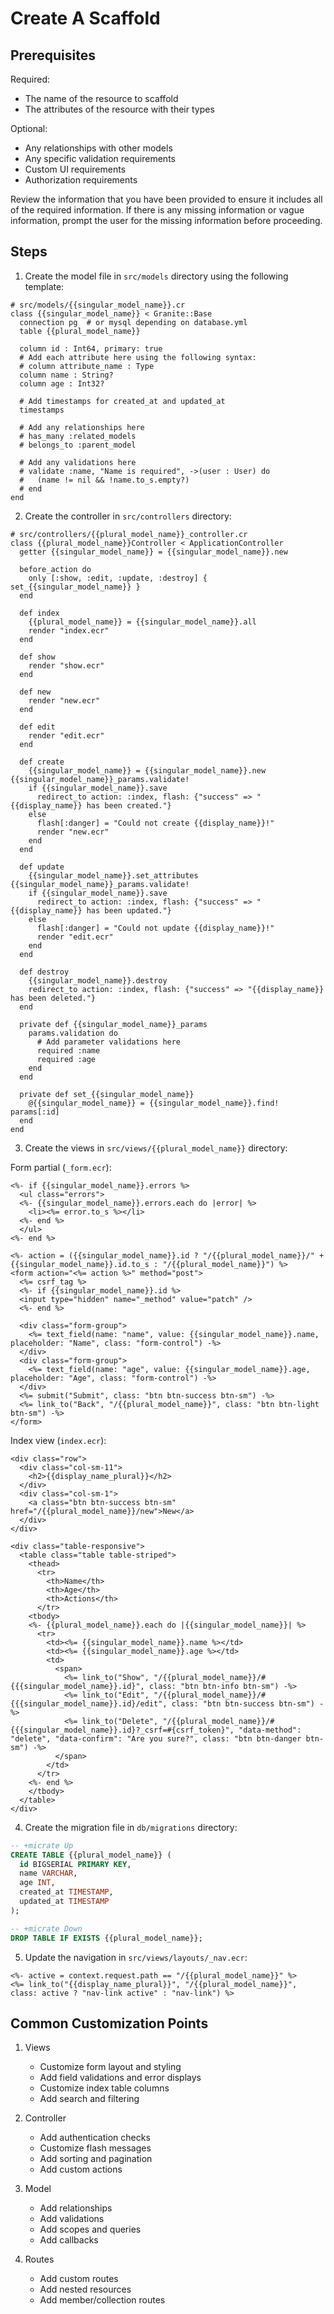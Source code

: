 # Create A Scaffold

## Prerequisites

Required:
- The name of the resource to scaffold
- The attributes of the resource with their types

Optional:
- Any relationships with other models
- Any specific validation requirements
- Custom UI requirements
- Authorization requirements

Review the information that you have been provided to ensure it includes all of the required information.
If there is any missing information or vague information, prompt the user for the missing information before proceeding.

## Steps

1. Create the model file in `src/models` directory using the following template:

```crystal
# src/models/{{singular_model_name}}.cr
class {{singular_model_name}} < Granite::Base
  connection pg  # or mysql depending on database.yml
  table {{plural_model_name}}

  column id : Int64, primary: true
  # Add each attribute here using the following syntax:
  # column attribute_name : Type
  column name : String?
  column age : Int32?
  
  # Add timestamps for created_at and updated_at
  timestamps

  # Add any relationships here
  # has_many :related_models
  # belongs_to :parent_model
  
  # Add any validations here
  # validate :name, "Name is required", ->(user : User) do
  #   (name != nil && !name.to_s.empty?)
  # end
end
```

2. Create the controller in `src/controllers` directory:

```crystal
# src/controllers/{{plural_model_name}}_controller.cr
class {{plural_model_name}}Controller < ApplicationController
  getter {{singular_model_name}} = {{singular_model_name}}.new

  before_action do
    only [:show, :edit, :update, :destroy] { set_{{singular_model_name}} }
  end

  def index
    {{plural_model_name}} = {{singular_model_name}}.all
    render "index.ecr"
  end

  def show
    render "show.ecr"
  end

  def new
    render "new.ecr"
  end

  def edit
    render "edit.ecr"
  end

  def create
    {{singular_model_name}} = {{singular_model_name}}.new {{singular_model_name}}_params.validate!
    if {{singular_model_name}}.save
      redirect_to action: :index, flash: {"success" => "{{display_name}} has been created."}
    else
      flash[:danger] = "Could not create {{display_name}}!"
      render "new.ecr"
    end
  end

  def update
    {{singular_model_name}}.set_attributes {{singular_model_name}}_params.validate!
    if {{singular_model_name}}.save
      redirect_to action: :index, flash: {"success" => "{{display_name}} has been updated."}
    else
      flash[:danger] = "Could not update {{display_name}}!"
      render "edit.ecr"
    end
  end

  def destroy
    {{singular_model_name}}.destroy
    redirect_to action: :index, flash: {"success" => "{{display_name}} has been deleted."}
  end

  private def {{singular_model_name}}_params
    params.validation do
      # Add parameter validations here
      required :name
      required :age
    end
  end

  private def set_{{singular_model_name}}
    @{{singular_model_name}} = {{singular_model_name}}.find! params[:id]
  end
end
```

3. Create the views in `src/views/{{plural_model_name}}` directory:

Form partial (`_form.ecr`):
```ecr
<%- if {{singular_model_name}}.errors %>
  <ul class="errors">
  <%- {{singular_model_name}}.errors.each do |error| %>
    <li><%= error.to_s %></li>
  <%- end %>
  </ul>
<%- end %>

<%- action = ({{singular_model_name}}.id ? "/{{plural_model_name}}/" + {{singular_model_name}}.id.to_s : "/{{plural_model_name}}") %>
<form action="<%= action %>" method="post">
  <%= csrf_tag %>
  <%- if {{singular_model_name}}.id %>
  <input type="hidden" name="_method" value="patch" />
  <%- end %>

  <div class="form-group">
    <%= text_field(name: "name", value: {{singular_model_name}}.name, placeholder: "Name", class: "form-control") -%>
  </div>
  <div class="form-group">
    <%= text_field(name: "age", value: {{singular_model_name}}.age, placeholder: "Age", class: "form-control") -%>
  </div>
  <%= submit("Submit", class: "btn btn-success btn-sm") -%>
  <%= link_to("Back", "/{{plural_model_name}}", class: "btn btn-light btn-sm") -%>
</form>
```

Index view (`index.ecr`):
```ecr
<div class="row">
  <div class="col-sm-11">
    <h2>{{display_name_plural}}</h2>
  </div>
  <div class="col-sm-1">
    <a class="btn btn-success btn-sm" href="/{{plural_model_name}}/new">New</a>
  </div>
</div>

<div class="table-responsive">
  <table class="table table-striped">
    <thead>
      <tr>
        <th>Name</th>
        <th>Age</th>
        <th>Actions</th>
      </tr>
    <tbody>
    <%- {{plural_model_name}}.each do |{{singular_model_name}}| %>
      <tr>
        <td><%= {{singular_model_name}}.name %></td>
        <td><%= {{singular_model_name}}.age %></td>
        <td>
          <span>
            <%= link_to("Show", "/{{plural_model_name}}/#{{{singular_model_name}}.id}", class: "btn btn-info btn-sm") -%>
            <%= link_to("Edit", "/{{plural_model_name}}/#{{{singular_model_name}}.id}/edit", class: "btn btn-success btn-sm") -%>
            <%= link_to("Delete", "/{{plural_model_name}}/#{{{singular_model_name}}.id}?_csrf=#{csrf_token}", "data-method": "delete", "data-confirm": "Are you sure?", class: "btn btn-danger btn-sm") -%>
          </span>
        </td>
      </tr>
    <%- end %>
    </tbody>
  </table>
</div>
```

4. Create the migration file in `db/migrations` directory:

```sql
-- +micrate Up
CREATE TABLE {{plural_model_name}} (
  id BIGSERIAL PRIMARY KEY,
  name VARCHAR,
  age INT,
  created_at TIMESTAMP,
  updated_at TIMESTAMP
);

-- +micrate Down
DROP TABLE IF EXISTS {{plural_model_name}};
```

5. Update the navigation in `src/views/layouts/_nav.ecr`:

```ecr
<%- active = context.request.path == "/{{plural_model_name}}" %>
<%= link_to("{{display_name_plural}}", "/{{plural_model_name}}", class: active ? "nav-link active" : "nav-link") %>
```

## Common Customization Points

1. Views
   - Customize form layout and styling
   - Add field validations and error displays
   - Customize index table columns
   - Add search and filtering

2. Controller
   - Add authentication checks
   - Customize flash messages
   - Add sorting and pagination
   - Add custom actions

3. Model
   - Add relationships
   - Add validations
   - Add scopes and queries
   - Add callbacks

4. Routes
   - Add custom routes
   - Add nested resources
   - Add member/collection routes
``` 